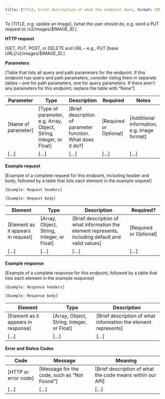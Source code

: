 ```yaml
---
title: [TITLE, brief description of what the endpoint does, format: VERB a(n)/all NOUN(s), e.g. Update an Image]
---
```


To [TITLE, e.g. update an image], [what the user should do, e.g. send a PUT request to /v2/images/$IMAGE_ID.]

**HTTP request**

[GET, PUT, POST, or DELETE and URL &ndash; e.g., PUT [base URL]/v2/images/$IMAGE_ID.]

**Parameters**

[Table that lists all query and path parameters for the endpoint. If this endpoint has query and path parameters, consider listing them in separate tables &ndash; one for path parameters, one for query parameters. If there aren’t any parameters for this endpoint, replace the table with “None”]

| Parameter           | Type                                                               | Description                                                 | Required               | Notes                                       |
| ------------------- | ------------------------------------------------------------------ | ----------------------------------------------------------- | ---------------------- | ------------------------------------------- |
| [Name of parameter] | [Type of parameter, e.g. Array, Object, String, Integer, or Float] | [Brief description of parameter function. What does it do?] | [Required or Optional] | [Additional information, e.g. image format] |
| […]                 | […]                                                                | […]                                                         | […]                    | […]                                         |

**Example request**

[Example of a complete request for this endpoint, including header and body, followed by a table that lists each element in the example request]

```
[Example: Request headers]
```

```
[Example: Request body]
```

| Element                            | Type                                       | Description                                                                                        | Required?              |
| ---------------------------------- | ------------------------------------------ | -------------------------------------------------------------------------------------------------- | ---------------------- |
| [Element as it appears in request] | [Array, Object, String, Integer, or Float] | [Brief description of what information the element represents, including default and valid values] | [Required or Optional] |
| […]                                | […]                                        | […]                                                                                                | […]                    |

**Example response**

[Example of a complete response for this endpoint, followed by a table that lists each element in the example response]

```
[Example: Response headers]
```

```
[Example: Response body]
```

| Element                             | Type                                       | Description                                                    |
| ----------------------------------- | ------------------------------------------ | -------------------------------------------------------------- |
| [Element as it appears in response] | [Array, Object, String, Integer, or Float] | [Brief description of what information the element represents] |
| […]                                 | […]                                        | […]                                                            |

**Error and Status Codes**

| Code                 | Message                                     | Meaning                                                   |
| -------------------- | ------------------------------------------- | --------------------------------------------------------- |
| [HTTP or error code] | [Message for the code, such as “Not Found”] | [Brief description of what the code means within our API] |
| […]                  | […]                                         | […]                                                       |
